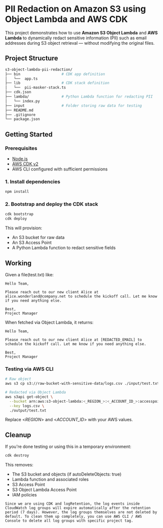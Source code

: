 # PII Redaction on Amazon S3 using Object Lambda and AWS CDK

This project demonstrates how to use **Amazon S3 Object Lambda** and **AWS Lambda** to dynamically redact sensitive information (PII) such as email addresses during S3 object retrieval — without modifying the original files.

## Project Structure

```bash
s3-object-lambda-pii-redaction/
├── bin                   # CDK app definition
│   └──  app.ts
├── lib                   # CDK stack definition
│   └──  pii-masker-stack.ts
├── cdk.json
├── lambda/               # Python Lambda function for redacting PII
│   └── index.py
├── input                 # Folder storing raw data for testing
├── README.md
├── .gitignore
└── package.json
```

## Getting Started

### Prerequisites

- [Node.js](https://nodejs.org/)
- [AWS CDK v2](https://docs.aws.amazon.com/cdk/v2/guide/home.html)
- AWS CLI configured with sufficient permissions

### 1. Install dependencies

```bash
npm install
```

### 2. Bootstrap and deploy the CDK stack

```bash
cdk bootstrap
cdk deploy
```

This will provision:

- An S3 bucket for raw data
- An S3 Access Point
- A Python Lambda function to redact sensitive fields

## Working

Given a file(test.txt) like:

```
Hello Team,

Please reach out to our new client Alice at alice.wonderland@company.net to schedule the kickoff call. Let me know if you need anything else.

Best,
Project Manager
```

When fetched via Object Lambda, it returns:

```
Hello Team,

Please reach out to our new client Alice at [REDACTED_EMAIL] to schedule the kickoff call. Let me know if you need anything else.

Best,
Project Manager

```

### Testing via AWS CLI

```bash
# Raw object
aws s3 cp s3://raw-bucket-with-sensitive-data/logs.csv ./input/test.txt

# Redacted via Object Lambda
aws s3api get-object \
  --bucket arn:aws:s3-object-lambda:<_REGION_>:<_ACCOUNT_ID_>:accesspoint/object-lambda-access-point \
  --key logs.csv \
  ./output/test.txt

```

Replace <_REGION_> and <_ACCOUNT_ID_> with your AWS values.

## Cleanup

If you're done testing or using this in a temporary environment:

```bash
cdk destroy
```

This removes:

- The S3 bucket and objects (if autoDeleteObjects: true)
- Lambda function and associated roles
- S3 Access Point
- S3 Object Lambda Access Point
- IAM policies

```
Since we are using CDK and logRetention, the log events inside CloudWatch log groups will expire automatically after the retention period (7 days). However, the log groups themselves are not deleted by default. To clean them up completely, you can use AWS CLI / AWS Console to delete all log groups with specific project tag.
```
